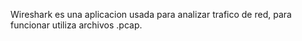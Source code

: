Wireshark es una aplicacion usada para analizar trafico de red, para funcionar utiliza archivos .pcap.
